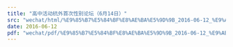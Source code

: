 ```yaml
---
title: "高中活动杭外首次性别论坛（6月14日）"
src: "wechat/html/%E9%85%B7%E5%84%BF%E8%AE%BA%E5%9D%9B_2016-06-12_%E9%AB%98%E4%B8%AD%E6%B4%BB%E5%8A%A8%E6%9D%AD%E5%A4%96%E9%A6%96%E6%AC%A1%E6%80%A7%E5%88%AB%E8%AE%BA%E5%9D%9B%EF%BC%886%E6%9C%8814%E6%97%A5%EF%BC%89.html"
date: 2016-06-12
pdf: "wechat/pdf/%E9%85%B7%E5%84%BF%E8%AE%BA%E5%9D%9B_2016-06-12_%E9%AB%98%E4%B8%AD%E6%B4%BB%E5%8A%A8%E6%9D%AD%E5%A4%96%E9%A6%96%E6%AC%A1%E6%80%A7%E5%88%AB%E8%AE%BA%E5%9D%9B%EF%BC%886%E6%9C%8814%E6%97%A5%EF%BC%89.pdf"
---
```

